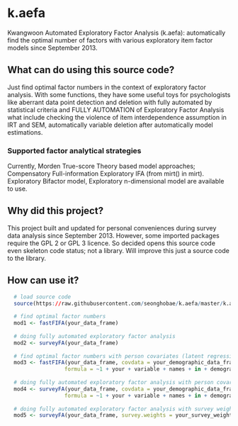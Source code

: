 # k.aefa
Kwangwoon Automated Exploratory Factor Analysis (k.aefa): automatically find the optimal number of factors with various exploratory item factor models since September 2013.

## What can do using this source code?
Just find optimal factor numbers in the context of exploratory factor analysis. With some functions, they have some useful toys for psychologists like aberrant data point detection and deletion with fully automated by statistical criteria and FULLY AUTOMATION of Exploratory Factor Analysis what include checking the violence of item interdependence assumption in IRT and SEM, automatically variable deletion after automatically model estimations.

### Supported factor analytical strategies
Currently, Morden True-score Theory based model approaches; Compensatory Full-information Exploratory IFA (from mirt() in mirt). Exploratory Bifactor model, Exploratory n-dimensional model are available to use.

## Why did this project?
This project built and updated for personal conveniences during survey data analysis since September 2013. However, some imported packages require the GPL 2 or GPL 3 licence. So decided opens this source code even skeleton code status; not a library. Will improve this just a source code to the library.

## How can use it?
```R
  # load source code
  source(https://raw.githubusercontent.com/seonghobae/k.aefa/master/k.aefa3.R)
  
  # find optimal factor numbers
  mod1 <- fastFIFA(your_data_frame)
  
  # doing fully automated exploratory factor analysis
  mod2 <- surveyFA(your_data_frame)
  
  # find optimal factor numbers with person covariates (latent regression of fixed effects)
  mod3 <- fastFIFA(your_data_frame, covdata = your_demographic_data_frame,
                  formula = ~1 + your + variable + names + in + demographic + data + frame)
  
  # doing fully automated exploratory factor analysis with person covariates (latent regression of fixed effects)
  mod4 <- surveyFA(your_data_frame, covdata = your_demographic_data_frame,
                  formula = ~1 + your + variable + names + in + demographic + data + frame)
                  
  # doing fully automated exploratory factor analysis with survey weights
  mod5 <- surveyFA(your_data_frame, survey.weights = your_survey_weights_where_get_from_Finite_population)
```
